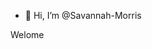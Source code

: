 - 👋 Hi, I’m @Savannah-Morris

<!---
Savannah-Morris/Savannah-Morris is a ✨ special ✨ repository because its `README.md` (this file) appears on your GitHub profile.
You can click the Preview link to take a look at your changes.
--->
Welome
